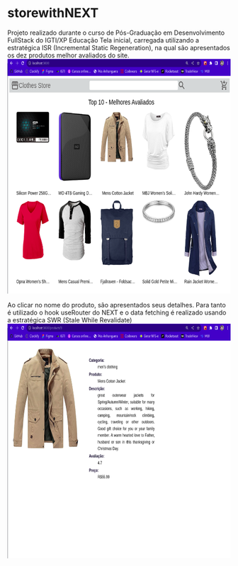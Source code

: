 # storewithNEXT
Projeto realizado durante o curso de Pós-Graduação em Desenvolvimento FullStack do IGTI/XP Educação
Tela inicial, carregada utilizando a estratégica ISR (Incremental Static Regeneration), na qual são apresentados os dez produtos melhor avaliados do site.
<img width="920" height="530" src="storewithnext-app/public/pictures/storewithNEXT.png"/>

Ao clicar no nome do produto, são apresentados seus detalhes. Para tanto é utilizado o hook useRouter do NEXT e o data fetching é realizado usando a estratégica SWR (Stale While Revalidate)
<img width="920" height="530" src="storewithnext-app/public/pictures/Details.png"/>
